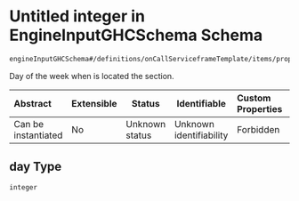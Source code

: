 # Untitled integer in EngineInputGHCSchema Schema

```txt
engineInputGHCSchema#/definitions/onCallServiceframeTemplate/items/properties/day
```

Day of the week when is located the section.


| Abstract            | Extensible | Status         | Identifiable            | Custom Properties | Additional Properties | Access Restrictions | Defined In                                                         |
| :------------------ | ---------- | -------------- | ----------------------- | :---------------- | --------------------- | ------------------- | ------------------------------------------------------------------ |
| Can be instantiated | No         | Unknown status | Unknown identifiability | Forbidden         | Allowed               | none                | [ghc.schema.json\*](../out/ghc.schema.json "open original schema") |

## day Type

`integer`
